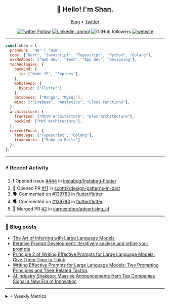 <h2 align="center">👋 Hello! I'm Shan.</h2>
<p align="center">
  <a href="https://medium.com/feed/@shan-shaji">Blog</a> •
  <a href="https://twitter.com/intent/follow?screen_name=shan__shaji">Twitter</a>
</p>

<p align="center"><a href="https://twitter.com/intent/follow?screen_name=shan__shaji"><img src="https://img.shields.io/twitter/follow/shan__shaji?style=flat" alt="Twitter Follow"></a>
<a href="https://www.linkedin.com/in/shan-shaji/"><img src="https://img.shields.io/badge/shan-shaji?style=flat-square&amp;logo=Linkedin&amp;logoColor=white&amp;link=https://www.linkedin.com/in/shan-shaji/" alt="Linkedin: anmol"></a>
<img src="https://img.shields.io/github/followers/shan-shaji?label=Follow&amp;style=social" alt="GitHub followers">
<a href="http://shan-shaji.github.io/"><img src="https://img.shields.io/badge/Website-46a2f1.svg?&amp;style=flat-square&amp;logo=Google-Chrome&amp;logoColor=white&amp;link=http://shan-shaji.github.io/" alt="website"></a></p>

<hr>

```javascript
const shan = {
  pronouns: "He" | "Him",
  code: ["Dart", "Javascript", "Typescript", "Python", "Golang"],
  askMeAbout: ["Web dev", "Tech", "App dev", "Designing"],
  technologies: {
    backEnd: {
      js: ["Node JS", "Express"],
    },
    mobileApp: {
      hybrid: ["Flutter"],
    },
    databases: ["Mongo", "MySql"],
    misc: ["Firebase", "Analytics", "Cloud Functions"],
  },
  architecture: {
    frontEnd: ["MVVM Architecture", "Bloc Architecture"],
    backEnd: ["MVC Architecture"],
  },
  currentFocus: {
    language: ["Typescript", "Golang"],
    frameworks: ["Ruby on Rails"]
  },
};
```

---

### ⚡ Recent Activity

<!--START_SECTION:activity-->
1. ❗ Opened issue [#444](https://github.com/Instabug/Instabug-Flutter/issues/444) in [Instabug/Instabug-Flutter](https://github.com/Instabug/Instabug-Flutter)
2. 💪 Opened PR [#11](https://github.com/scottt2/design-patterns-in-dart/pull/11) in [scottt2/design-patterns-in-dart](https://github.com/scottt2/design-patterns-in-dart)
3. 🗣 Commented on [#139783](https://github.com/flutter/flutter/issues/139783#issuecomment-1912519530) in [flutter/flutter](https://github.com/flutter/flutter)
4. 🗣 Commented on [#139783](https://github.com/flutter/flutter/issues/139783#issuecomment-1908793600) in [flutter/flutter](https://github.com/flutter/flutter)
5. 🎉 Merged PR [#2](https://github.com/carnextdoor/advertising_id/pull/2) in [carnextdoor/advertising_id](https://github.com/carnextdoor/advertising_id)
<!--END_SECTION:activity-->

---

### 📕 Blog posts

<!-- BLOG-POST-LIST:START -->
- [The Art of Inferring with Large Language Models](https://dev.to/arkroot/the-art-of-inferring-with-large-language-models-243m)
- [Iterative Prompt Development: Iteratively analyse and refine your prompts](https://dev.to/arkroot/iterative-prompt-development-iteratively-analyse-and-refine-your-prompts-3ibl)
- [Principle 2 of Writing Effective Prompts for Large Language Models: Give Them Time to Think](https://dev.to/arkroot/principle-2-of-writing-effective-prompts-for-large-language-models-give-them-time-to-think-25j3)
- [Writing Effective Prompts for Large Language Models: Two Prompting Principles and Their Related Tactics](https://dev.to/arkroot/writing-effective-prompts-for-large-language-models-two-prompting-principles-and-their-related-tactics-151a)
- [AI Industry Shakeup: Massive Announcements from Top Companies Signal a New Era of Innovation](https://dev.to/shanshaji/ai-industry-shakeup-massive-announcements-from-top-companies-signal-a-new-era-of-innovation-pj7)
<!-- BLOG-POST-LIST:END -->

<hr>
<details>
    <summary>⚡ Weekly Metrics</summary>
    <p>
    
<!--START_SECTION:waka-->
![Code Time](http://img.shields.io/badge/Code%20Time-2%2C785%20hrs%2033%20mins-blue)

![Profile Views](http://img.shields.io/badge/Profile%20Views-6-blue)

**🐱 My GitHub Data** 

> 📦 ? Used in GitHub's Storage 
 > 
> 💼 Opted to Hire
 > 
> 📜 101 Public Repositories 
 > 
> 🔑 0 Private Repositories 
 > 
**I'm an Early 🐤** 

```text
🌞 Morning                10158 commits       █████░░░░░░░░░░░░░░░░░░░░   18.43 % 
🌆 Daytime                17617 commits       ████████░░░░░░░░░░░░░░░░░   31.97 % 
🌃 Evening                20315 commits       █████████░░░░░░░░░░░░░░░░   36.87 % 
🌙 Night                  7015 commits        ███░░░░░░░░░░░░░░░░░░░░░░   12.73 % 
```
📅 **I'm Most Productive on Friday** 

```text
Monday                   10046 commits       █████░░░░░░░░░░░░░░░░░░░░   18.23 % 
Tuesday                  9726 commits        ████░░░░░░░░░░░░░░░░░░░░░   17.65 % 
Wednesday                7339 commits        ███░░░░░░░░░░░░░░░░░░░░░░   13.32 % 
Thursday                 9852 commits        ████░░░░░░░░░░░░░░░░░░░░░   17.88 % 
Friday                   10589 commits       █████░░░░░░░░░░░░░░░░░░░░   19.22 % 
Saturday                 3844 commits        ██░░░░░░░░░░░░░░░░░░░░░░░   06.98 % 
Sunday                   3709 commits        ██░░░░░░░░░░░░░░░░░░░░░░░   06.73 % 
```


📊 **This Week I Spent My Time On** 

```text
🕑︎ Time Zone: Asia/Kolkata

💬 Programming Languages: 
Dart                     1 hr 17 mins        █████████████░░░░░░░░░░░░   50.65 % 
Ruby                     29 mins             █████░░░░░░░░░░░░░░░░░░░░   19.21 % 
Python                   19 mins             ███░░░░░░░░░░░░░░░░░░░░░░   12.98 % 
YAML                     14 mins             ██░░░░░░░░░░░░░░░░░░░░░░░   09.61 % 
Other                    5 mins              █░░░░░░░░░░░░░░░░░░░░░░░░   03.32 % 

🔥 Editors: 
VS Code                  2 hrs 33 mins       █████████████████████████   100.00 % 

🐱‍💻 Projects: 
vertical_calendar        1 hr 12 mins        ████████████░░░░░░░░░░░░░   47.28 % 
flutter_ffmpeg_wasm      26 mins             ████░░░░░░░░░░░░░░░░░░░░░   17.02 % 
turbo                    22 mins             ████░░░░░░░░░░░░░░░░░░░░░   14.94 % 
machine-learning         19 mins             ███░░░░░░░░░░░░░░░░░░░░░░   12.98 % 
ruby-blog                7 mins              █░░░░░░░░░░░░░░░░░░░░░░░░   05.00 % 

💻 Operating System: 
Mac                      2 hrs 33 mins       █████████████████████████   100.00 % 
```

**I Mostly Code in Dart** 

```text
Dart                     44 repos            ██████████░░░░░░░░░░░░░░░   40.00 % 
Python                   6 repos             █░░░░░░░░░░░░░░░░░░░░░░░░   05.45 % 
C++                      4 repos             █░░░░░░░░░░░░░░░░░░░░░░░░   03.64 % 
Dockerfile               1 repo              ░░░░░░░░░░░░░░░░░░░░░░░░░   00.91 % 
Swift                    1 repo              ░░░░░░░░░░░░░░░░░░░░░░░░░   00.91 % 
```




 Last Updated on 05/04/2024 18:51:28 UTC
<!--END_SECTION:waka-->

</p>
 </details>
